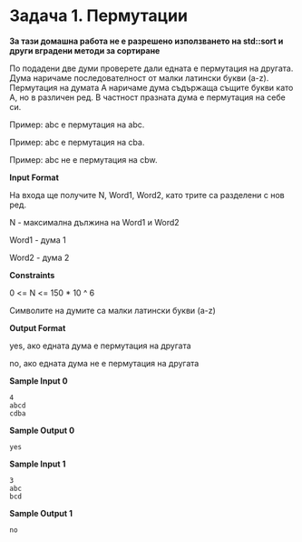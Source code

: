 # Задача 1. Пермутации

**За тази домашна работа не е разрешено използването на std::sort и други вградени методи за сортиране**

По подадени две думи проверете дали едната е пермутация на другата. Дума наричаме последователност от малки латински букви (a-z). Пермутация на думата А наричаме дума съдържаща същите букви като А, но в различен ред. В частност празната дума е пермутация на себе си.

Пример: abc е пермутация на abc.

Пример: abc е пермутация на cba.

Пример: abc не е пермутация на cbw.

**Input Format**

На входа ще получите N, Word1, Word2, като трите са разделени с нов ред.

N - максимална дължина на Word1 и Word2

Word1 - дума 1

Word2 - дума 2

**Constraints**

0 <= N <= 150 * 10 ^ 6

Символите на думите са малки латински букви (a-z)

**Output Format**

yes, ако едната дума е пермутация на другата

no, ако едната дума не е пермутация на другата

**Sample Input 0**
```
4
abcd
cdba
```

**Sample Output 0**
```
yes
```

**Sample Input 1**
```
3
abc
bcd
```

**Sample Output 1**
```
no
```

